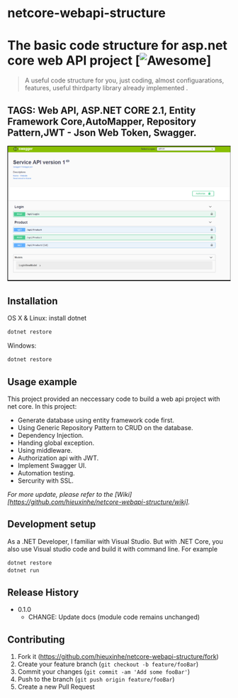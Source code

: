 # netcore-webapi-structure

# The basic code structure for asp.net core web API project [![Awesome](https://cdn.rawgit.com/sindresorhus/awesome/d7305f38d29fed78fa85652e3a63e154dd8e8829/media/badge.svg)]
> A useful code structure for you, just coding, almost configuarations, features, useful thirdparty library already implemented .

## TAGS: Web API, ASP.NET CORE 2.1, Entity Framework Core,AutoMapper, Repository Pattern,JWT - Json Web Token, Swagger.

![](Untitled.png)

## Installation

OS X & Linux: install dotnet

```sh
dotnet restore
```

Windows:

```sh
dotnet restore
```

## Usage example

This project provided an neccessary code to build a web api project with net core.
In this project:
* Generate database using entity framework code first.
* Using Generic Repository Pattern to CRUD on the database.
* Dependency Injection.
* Handing global exception.
* Using middleware.
* Authorization api with JWT.
* Implement Swagger UI.
* Automation testing.
* Sercurity with SSL.


_For more update, please refer to the [Wiki][https://github.com/hieuxinhe/netcore-webapi-structure/wiki]._

## Development setup

As a .NET Developer, I familiar with Visual Studio. But with .NET Core, you also use Visual studio code and build it with command line. For example

```sh
dotnet restore
dotnet run
```

## Release History

* 0.1.0
    * CHANGE: Update docs (module code remains unchanged)

 
## Contributing

1. Fork it (<https://github.com/hieuxinhe/netcore-webapi-structure/fork>)
2. Create your feature branch (`git checkout -b feature/fooBar`)
3. Commit your changes (`git commit -am 'Add some fooBar'`)
4. Push to the branch (`git push origin feature/fooBar`)
5. Create a new Pull Request

[wiki]: https://github.com/hieuxinhe/netcore-webapi-structure/wiki
